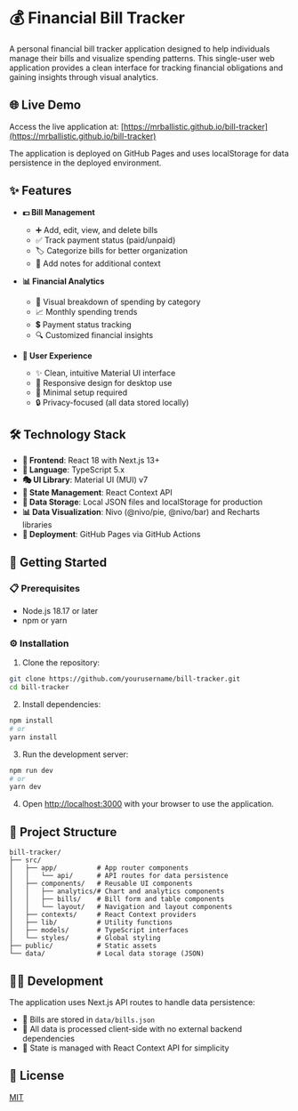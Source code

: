 # 💰 Financial Bill Tracker

A personal financial bill tracker application designed to help individuals manage their bills and visualize spending patterns. This single-user web application provides a clean interface for tracking financial obligations and gaining insights through visual analytics.

## 🌐 Live Demo

Access the live application at: [https://mrballistic.github.io/bill-tracker](https://mrballistic.github.io/bill-tracker)

The application is deployed on GitHub Pages and uses localStorage for data persistence in the deployed environment.

## ✨ Features

- **💵 Bill Management**
  - ➕ Add, edit, view, and delete bills
  - ✅ Track payment status (paid/unpaid)
  - 🏷️ Categorize bills for better organization
  - 📝 Add notes for additional context

- **📊 Financial Analytics**
  - 🍩 Visual breakdown of spending by category
  - 📈 Monthly spending trends
  - 💲 Payment status tracking
  - 🔍 Customized financial insights

- **🎨 User Experience**
  - ✨ Clean, intuitive Material UI interface
  - 📱 Responsive design for desktop use
  - 🚀 Minimal setup required
  - 🔒 Privacy-focused (all data stored locally)

## 🛠️ Technology Stack

- **🔷 Frontend**: React 18 with Next.js 13+
- **📘 Language**: TypeScript 5.x
- **🎭 UI Library**: Material UI (MUI) v7
- **🧠 State Management**: React Context API
- **💾 Data Storage**: Local JSON files and localStorage for production
- **📊 Data Visualization**: Nivo (@nivo/pie, @nivo/bar) and Recharts libraries
- **🚀 Deployment**: GitHub Pages via GitHub Actions

## 🚀 Getting Started

### 📋 Prerequisites

- Node.js 18.17 or later
- npm or yarn

### ⚙️ Installation

1. Clone the repository:
```bash
git clone https://github.com/yourusername/bill-tracker.git
cd bill-tracker
```

2. Install dependencies:
```bash
npm install
# or
yarn install
```

3. Run the development server:
```bash
npm run dev
# or
yarn dev
```

4. Open [http://localhost:3000](http://localhost:3000) with your browser to use the application.

## 📁 Project Structure

```
bill-tracker/
├── src/
│   ├── app/          # App router components  
│   │   └── api/      # API routes for data persistence
│   ├── components/   # Reusable UI components
│   │   ├── analytics/# Chart and analytics components
│   │   ├── bills/    # Bill form and table components
│   │   └── layout/   # Navigation and layout components
│   ├── contexts/     # React Context providers
│   ├── lib/          # Utility functions
│   ├── models/       # TypeScript interfaces
│   └── styles/       # Global styling
├── public/           # Static assets
└── data/             # Local data storage (JSON)
```

## 👨‍💻 Development

The application uses Next.js API routes to handle data persistence:

- 📄 Bills are stored in `data/bills.json`
- 🔄 All data is processed client-side with no external backend dependencies
- 🧩 State is managed with React Context API for simplicity

## 📄 License

[MIT](LICENSE.md)
